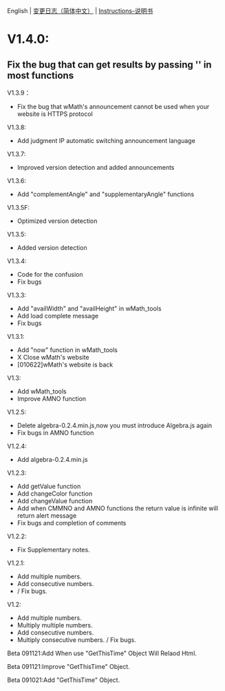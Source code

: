 English | [变更日志（简体中文）](./ChangeLogs_CN.md) | [Instructions-说明书](./Instructions-说明书.md)
# V1.4.0:
## Fix the bug that can get results by passing '' in most functions

V1.3.9：
- Fix the bug that wMath's announcement cannot be used when your website is HTTPS protocol

V1.3.8:
- Add judgment IP automatic switching announcement language

V1.3.7:
- Improved version detection and added announcements 

V1.3.6:
- Add "complementAngle" and "supplementaryAngle" functions

V1.3.5F:
- Optimized version detection

V1.3.5:
- Added version detection 

V1.3.4:
- Code for the confusion
- Fix bugs

V1.3.3:
- Add "availWidth" and "availHeight" in wMath_tools
- Add load complete message 
- Fix bugs

V1.3.1:
- Add "now" function in wMath_tools
- X Close wMath's website
- [010622]wMath's website is back

V1.3:
- Add wMath_tools
- Improve AMNO function

V1.2.5:
- Delete algebra-0.2.4.min.js,now you must introduce Algebra.js again
- Fix bugs in AMNO function

V1.2.4:
- Add algebra-0.2.4.min.js

V1.2.3:
- Add getValue function
- Add changeColor function
- Add changeValue function
- Add when CMMNO and AMNO functions the return value is infinite will return alert message
- Fix bugs and completion of comments


V1.2.2:
- Fix Supplementary notes.

 V1.2.1:
- Add multiple numbers.
- Add consecutive numbers.
- / Fix bugs.

V1.2:
+ Add multiple numbers.
+ Multiply multiple numbers.
+ Add consecutive numbers.
+ Multiply consecutive numbers.
/ Fix bugs.

Beta 091121:Add When use "GetThisTime" Object Will Relaod Html.

Beta 091121:Improve "GetThisTime" Object.

Beta 091021:Add "GetThisTime" Object.







